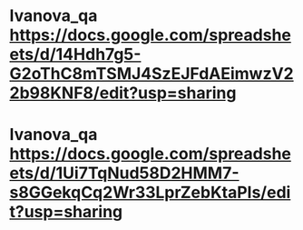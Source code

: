 # Ivanova_qa https://docs.google.com/spreadsheets/d/14Hdh7g5-G2oThC8mTSMJ4SzEJFdAEimwzV22b98KNF8/edit?usp=sharing
# Ivanova_qa https://docs.google.com/spreadsheets/d/1Ui7TqNud58D2HMM7-s8GGekqCq2Wr33LprZebKtaPIs/edit?usp=sharing